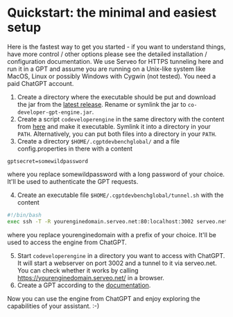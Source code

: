 # Quickstart: the minimal and easiest setup

Here is the fastest way to get you started - if you want to understand things, have more control / other options please
see the detailed installation / configuration documentation. We use Serveo for HTTPS tunneling here and run it in a GPT
and assume you are running on a Unix-like system like MacOS, Linux or possibly Windows with Cygwin (not tested).
You need a paid ChatGPT account.

1. Create a directory where the executable should be put and download the jar from the
   [latest release](https://github.com/stoerr/CoDeveloperGPTengine/releases). Rename or symlink the jar
   to `co-developer-gpt-engine.jar`.
2. Create a script `codeveloperengine` in the same directory with the content from
   [here](https://github.com/stoerr/CoDeveloperGPTengine/blob/develop/bin/codeveloperengine) and make it
   executable. Symlink it into a directory in your `PATH`. Alternatively, you can put both files into a directory in
   your `PATH`.
3. Create a directory `$HOME/.cgptdevbenchglobal/` and a file config.properties in there with a content

```
gptsecret=somewildpassword
```

where you replace somewildpassword with a long password of your choice. It'll be used to authenticate the GPT requests.

4. Create an executable file `$HOME/.cgptdevbenchglobal/tunnel.sh` with the content

```bash
#!/bin/bash
exec ssh -T -R yourenginedomain.serveo.net:80:localhost:3002 serveo.net
```

where you replace yourenginedomain with a prefix of your choice. It'll be used to access the engine from ChatGPT.

5. Start `codeveloperengine` in a directory you want to access with ChatGPT. It will start a webserver on
   port 3002 and a tunnel to it via serveo.net. You can check whether it works by calling https://yourenginedomain.serveo.net/
   in a browser.
6. Create a GPT according to the [documentation](gpt.md).

Now you can use the engine from ChatGPT and enjoy exploring the capabilities of your assistant. :-)
